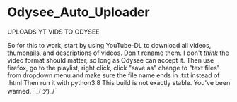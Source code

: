 # Odysee_Auto_Uploader
UPLOADS YT VIDS TO ODYSEE

So for this to work, start by using YouTube-DL to download all videos, thumbnails, and descriptions of videos. Don't rename them. I don't *think* the video
format should matter, so long as Odysee can accept it.
Then use firefox, go to the playlist, right click, click "save as" change to "text files" from dropdown menu and make sure the file name ends in .txt instead
of .html
Then run it with python3.8
This build is not exactly stable. You've been warned.
¯\_(ツ)_/¯
